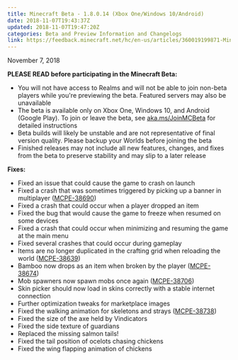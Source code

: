 ```yaml
---
title: Minecraft Beta - 1.8.0.14 (Xbox One/Windows 10/Android)
date: 2018-11-07T19:43:37Z
updated: 2018-11-07T19:47:20Z
categories: Beta and Preview Information and Changelogs
link: https://feedback.minecraft.net/hc/en-us/articles/360019199871-Minecraft-Beta-1-8-0-14-Xbox-One-Windows-10-Android-
---
```


November 7, 2018

**PLEASE READ before participating in the Minecraft Beta:**

-   You will not have access to Realms and will not be able to join non-beta players while you\'re previewing the beta. Featured servers may also be unavailable
-   The beta is available only on Xbox One, Windows 10, and Android (Google Play). To join or leave the beta, see [aka.ms/JoinMCBeta](http://aka.ms/JoinMCBeta) for detailed instructions
-   Beta builds will likely be unstable and are not representative of final version quality. Please backup your Worlds before joining the beta
-   Finished releases may not include all new features, changes, and fixes from the beta to preserve stability and may slip to a later release

**Fixes:**

-   Fixed an issue that could cause the game to crash on launch
-   Fixed a crash that was sometimes triggered by picking up a banner in multiplayer ([MCPE-38690](https://bugs.mojang.com/browse/MCPE-38690))
-   Fixed a crash that could occur when a player dropped an item
-   Fixed the bug that would cause the game to freeze when resumed on some devices
-   Fixed a crash that could occur when minimizing and resuming the game at the main menu
-   Fixed several crashes that could occur during gameplay
-   Items are no longer duplicated in the crafting grid when reloading the world ([MCPE-38639](https://bugs.mojang.com/browse/MCPE-38639))
-   Bamboo now drops as an item when broken by the player ([MCPE-38674](https://bugs.mojang.com/browse/MCPE-38674))
-   Mob spawners now spawn mobs once again ([MCPE-38706](https://bugs.mojang.com/browse/MCPE-38706))
-   Skin picker should now load in skins correctly with a stable internet connection
-   Further optimization tweaks for marketplace images
-   Fixed the walking animation for skeletons and strays ([MCPE-38738](https://bugs.mojang.com/browse/MCPE-38738))
-   Fixed the size of the axe held by Vindicators
-   Fixed the side texture of guardians
-   Replaced the missing salmon tails!
-   Fixed the tail position of ocelots chasing chickens
-   Fixed the wing flapping animation of chickens
